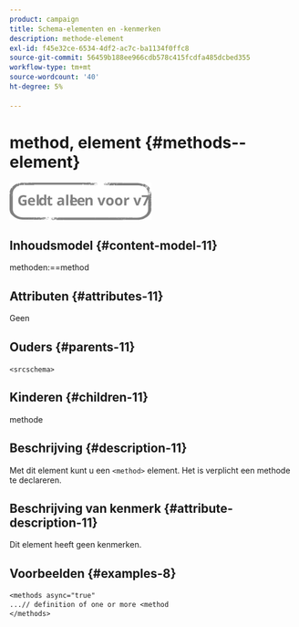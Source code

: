 ```yaml
---
product: campaign
title: Schema-elementen en -kenmerken
description: methode-element
exl-id: f45e32ce-6534-4df2-ac7c-ba1134f0ffc8
source-git-commit: 56459b188ee966cdb578c415fcdfa485dcbed355
workflow-type: tm+mt
source-wordcount: '40'
ht-degree: 5%

---
```


# method, element {#methods--element}

![](../../../assets/v7-only.svg)

## Inhoudsmodel {#content-model-11}

methoden:==method

## Attributen {#attributes-11}

Geen

## Ouders {#parents-11}

`<srcschema>`

## Kinderen {#children-11}

methode

## Beschrijving {#description-11}

Met dit element kunt u een `<method>`  element. Het is verplicht een methode te declareren.

## Beschrijving van kenmerk {#attribute-description-11}

Dit element heeft geen kenmerken.

## Voorbeelden {#examples-8}

```
<methods async="true"
...// definition of one or more <method
</methods>
```
